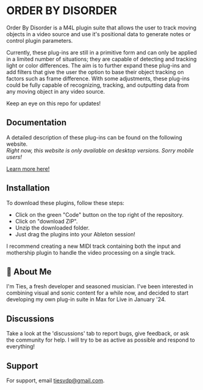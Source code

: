 # ORDER BY DISORDER
Order By Disorder is a M4L plugin suite that allows the user to track moving objects in a video source and use it's positional data to generate notes or control plugin parameters.

Currently, these plug-ins are still in a primitive form and can only be applied in a limited number of situations; they are capable of detecting and tracking light or color differences. The aim is to further expand these plug-ins and add filters that give the user the option to base their object tracking on factors such as frame difference. With some adjustments, these plug-ins could be fully capable of recognizing, tracking, and outputting data from any moving object in any video source.

Keep an eye on this repo for updates!






## Documentation
A detailed description of these plug-ins can be found on the following website.\
*Right now, this website is only available on desktop versions. Sorry mobile users!*

[Learn more here!](https://www.orderbydisorder.com/plugins.html)


## Installation
To download these plugins, follow these steps:
- Click on the green "Code" button on the top right of the repository.
- Click on "download ZIP".
- Unzip the downloaded folder.
- Just drag the plugins into your Ableton session!

I recommend creating a new MIDI track containing both the input and mothership plugin to handle the video processing on a single track.

    


## 🚀 About Me
I'm Ties, a fresh developer and seasoned musician. I've been interested in combining visual and sonic content for a while now, and decided to start developing my own plug-in suite in Max for Live in January '24. 


## Discussions
Take a look at the 'discussions' tab to report bugs, give feedback, or ask the community for help. I will try to be as active as possible and respond to everything!


## Support
For support, email tiesvdp@gmail.com.

